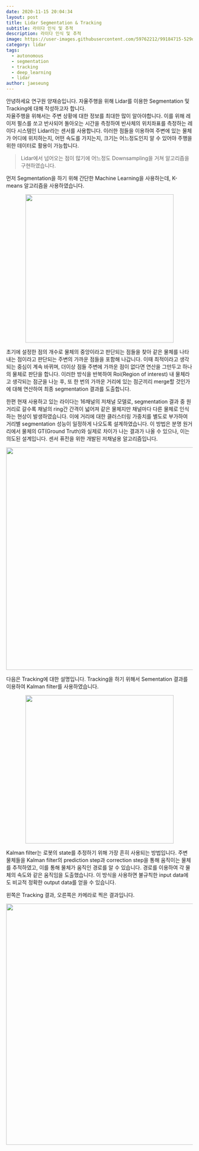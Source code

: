 ```yaml
---
date: 2020-11-15 20:04:34
layout: post
title: Lidar Segmentation & Tracking
subtitle: 라이다 인식 및 추적
description: 라이다 인식 및 추적
image: https://user-images.githubusercontent.com/59762212/99184715-529d2d00-2788-11eb-8c1e-ff6be33e5554.png
category: lidar
tags:
  - autonomous
  - segmentation
  - tracking
  - deep_learning
  - lidar
author: jaeseung
---
```

안녕하세요 연구원 양재승입니다. 자율주행을 위해 Lidar를 이용한 Segmentation 및 Tracking에 대해 작성하고자 합니다.  
자율주행을 위해서는 주변 상황에 대한 정보를 최대한 많이 알아야합니다. 이를 위해 레이저 펄스를 쏘고 반사되어 돌아오는 시간을 측정하여 반사체의 위치좌표를 측정하는 레이다 시스템인 Lidar라는 센서를 사용합니다. 이러한 점들을 이용하여 주변에 있는 물체가 어디에 위치하는지, 어떤 속도를 가지는지, 크기는 어느정도인지 알 수 있어야 주행을 위한 데이터로 활용이 가능합니다.  
  

> Lidar에서 넘어오는 점이 많기에 어느정도 Downsampling을 거쳐 알고리즘을 구현하였습니다.  
  
  
먼저 Segmentation을 하기 위해 간단한 Machine Learning을 사용하는데, K-means 알고리즘을 사용하였습니다.  

<p align="center">
<img src="https://user-images.githubusercontent.com/59762212/99187032-89c70a80-2797-11eb-8252-609cfa3f0f32.png" width="400">
</p>

초기에 설정한 점의 개수로 물체의 중앙이라고 판단되는 점들을 찾아 같은 물체를 나타내는 점이라고 판단되는 주변의 가까운 점들을 포함해 나갑니다. 이때 최적이라고 생각되는 중심이 계속 바뀌며, 더이상 점들 주변에 가까운 점이 없다면 연산을 그만두고 하나의 물체로 판단을 합니다. 이러한 방식을 반복하여 Roi(Region of interest) 내 물체라고 생각되는 점군을 나눈 후, 또 한 번의 가까운 거리에 있는 점군끼리 merge할 것인가에 대해 연산하여 최종 segmentation 결과를 도출합니다.

한편 현재 사용하고 있는 라이다는 16채널의 저채널 모델로, segmentation 결과 중 원거리로 갈수록 채널의 ring간 간격이 넓어져 같은 물체지만 채널마다 다른 물체로 인식하는 현상이 발생하였습니다. 이에 거리에 대한 클러스터링 가중치를 별도로 부가하여 거리별 segmentation 성능이 일정하게 나오도록 설계하였습니다. 이 방법은 분명 원거리에서 물체의 GT(Ground Truth)와 실제로 차이가 나는 결과가 나올 수 있으나, 이는 의도된 설계입니다. 센서 퓨전을 위한 개발된 저채널용 알고리즘입니다.  

<p align="center">
<img src="https://user-images.githubusercontent.com/59762212/99184715-529d2d00-2788-11eb-8c1e-ff6be33e5554.png" width="600">
</p>  

다음은 Tracking에 대한 설명입니다. Tracking을 하기 위해서 Sementation 결과를 이용하여 Kalman filter를 사용하였습니다.  

<p align="center">
<img src="https://user-images.githubusercontent.com/59762212/99184575-495f9080-2787-11eb-8ebd-0b1049633ac5.png" width="400">
</p>  

Kalman filter는 로봇의 state를 추정하기 위해 가장 흔히 사용되는 방법입니다. 주변 물체들을 Kalman filter의 prediction step과 correction step을 통해 움직이는 물체를 추적하였고, 이를 통해 물체가 움직인 경로를 알 수 있습니다. 경로를 이용하여 각 물체의 속도와 같은 움직임을 도출했습니다. 이 방식을 사용하면 불규칙한 input data에도 비교적 정확한 output data를 얻을 수 있습니다. 

왼쪽은 Tracking 결과, 오른쪽은 카메라로 찍은 결과입니다.  

<p align="center">
<img src="https://user-images.githubusercontent.com/59762212/99185054-9f820300-278a-11eb-9897-7285528d8fe5.png" width="650">
</p>  

